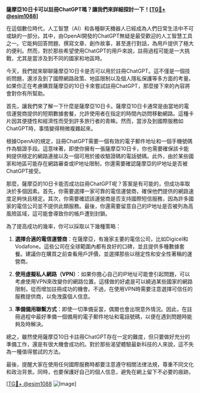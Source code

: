 **薩摩亞10日卡可以註冊ChatGPT嗎？讓我們來詳細探討一下！[[TG💪+ @esim1088](https://t.me/s/esim1088)]**

在這個數位時代，人工智慧（AI）和各種聊天機器人已經成為人們日常生活中不可或缺的一部分。其中，由OpenAI開發的ChatGPT無疑是最受歡迎的人工智慧工具之一。它能夠回答問題、撰寫文章、創作故事，甚至進行對話，為用戶提供了極大的便利。然而，對於那些希望使用ChatGPT的用戶來說，註冊過程可能是一大挑戰，尤其是當涉及到不同的國家和地區時。

今天，我們就來聊聊薩摩亞10日卡是否可以用於註冊ChatGPT。這不僅是一個技術問題，還涉及到了國際網路政策、地區限制以及個人隱私保護等多方面的考量。如果你正在考慮購買薩摩亞的10日卡來嘗試註冊ChatGPT，那麼接下來的內容將會對你有所幫助。

首先，讓我們來了解一下什麼是薩摩亞10日卡。薩摩亞10日卡通常是由當地的電信運營商提供的短期數據套餐，允許使用者在指定的時間內訪問移動網路。這種卡片因其便捷性和經濟性而受到許多旅行者的青睞。然而，當涉及到國際服務如ChatGPT時，事情變得稍微複雜起來。

根據OpenAI的規定，註冊ChatGPT需要一個有效的電子郵件地址和一個手機號碼作為驗證手段。這意味著，即使你擁有一張薩摩亞10日卡，你也需要確保該卡能夠提供穩定的網路連接以及一個可用於接收驗證碼的電話號碼。此外，由於某些國家和地區可能存在網路審查或IP地址限制，你還需要確認薩摩亞的IP地址是否被ChatGPT接受。

那麼，薩摩亞的10日卡能否成功註冊ChatGPT呢？答案是有可能的，但成功率取決於多個因素。首先，你需要選擇一家可靠的電信運營商，確保他們提供的網路速度足夠快且穩定。其次，你需要確認該運營商是否支持國際短信服務，因為許多國家的電信公司並不提供此類服務。最後，你還需要留意自己的IP地址是否被列為高風險區域，這可能會導致你的帳戶遭到封鎖。

為了提高成功的幾率，你可以採取以下幾種策略：

1. **選擇合適的電信運營商**：在薩摩亞，有幾家主要的電信公司，比如Digicel和Vodafone。這些公司在全球範圍內都有良好的口碑，並且提供多種數據套餐。建議你在購買之前查看用戶評價，並選擇那些以穩定性和安全性著稱的運營商。

2. **使用虛擬私人網路（VPN）**：如果你擔心自己的IP地址可能會引起問題，可以考慮使用VPN來改變你的網路位置。這樣做的好處是可以繞過某些國家的網路限制，從而增加註冊成功的機會。不過，在使用VPN時需要注意選擇可信任的服務提供商，以免洩露個人信息。

3. **準備備用聯繫方式**：即使一切準備妥當，偶爾也會出現意外情況。因此，在註冊過程中最好準備一個備用的電子郵件地址和電話號碼，以便在遇到問題時能夠及時解決。

總之，雖然使用薩摩亞10日卡註冊ChatGPT存在一定的難度，但只要做好充分的準備工作，還是有很大機會成功的。對於那些渴望體驗最新科技的人來說，這不失為一種值得嘗試的方法。

最後，提醒大家在使用任何國際服務時都要注意遵守相關法律法規，尊重不同文化和政治背景。同時，也要保護好自己的個人信息，避免在網上留下不必要的痕跡。

[[TG💪+ @esim1088](https://t.me/s/esim1088) ![Image](https://i.postimg.cc/4NQfJmqS/Snipaste-2025-05-13-00-14-12.png)]